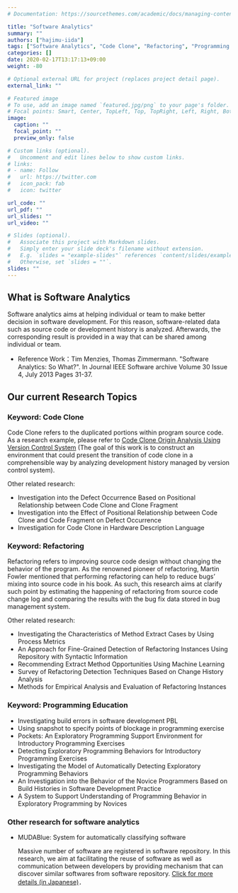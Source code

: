 ```yaml
---
# Documentation: https://sourcethemes.com/academic/docs/managing-content/

title: "Software Analytics"
summary: ""
authors: ["hajimu-iida"]
tags: ["Software Analytics", "Code Clone", "Refactoring", "Programming Education", "Software Test"]
categories: []
date: 2020-02-17T13:17:13+09:00
weight: -80

# Optional external URL for project (replaces project detail page).
external_link: ""

# Featured image
# To use, add an image named `featured.jpg/png` to your page's folder.
# Focal points: Smart, Center, TopLeft, Top, TopRight, Left, Right, BottomLeft, Bottom, BottomRight.
image:
  caption: ""
  focal_point: ""
  preview_only: false

# Custom links (optional).
#   Uncomment and edit lines below to show custom links.
# links:
# - name: Follow
#   url: https://twitter.com
#   icon_pack: fab
#   icon: twitter

url_code: ""
url_pdf: ""
url_slides: ""
url_video: ""

# Slides (optional).
#   Associate this project with Markdown slides.
#   Simply enter your slide deck's filename without extension.
#   E.g. `slides = "example-slides"` references `content/slides/example-slides.md`.
#   Otherwise, set `slides = ""`.
slides: ""
---
```


## What is Software Analytics

Software analytics aims at helping individual or team to make better decision
in software development. For this reason, software-related data such as source
code or development history is analyzed. Afterwards, the corresponding result
is provided in a way that can be shared among individual or team.

- Reference Work：Tim Menzies, Thomas Zimmermann. "Software Analytics: So
  What?". In Journal IEEE Software archive Volume 30 Issue 4, July 2013 Pages
  31-37.

## Our current Research Topics

### Keyword: Code Clone

Code Clone refers to the duplicated portions within program source code. As a
research example, please refer to [Code Clone Origin Analysis Using Version
Control System](/project/code-clone-history) (The goal of this work is to
construct an environment that could present the transition of code clone in a
comprehensible way by analyzing development history managed by version control
system).

Other related research:

- Investigation into the Defect Occurrence Based on Positional Relationship
  between Code Clone and Clone Fragment
- Investigation into the Effect of Positional Relationship between Code Clone
  and Code Fragment on Defect Occurrence
- Investigation for Code Clone in Hardware Description Language

### Keyword: Refactoring

Refactoring refers to improving source code design without changing the
behavior of the program. As the renowned pioneer of refactoring, Martin Fowler
mentioned that performing refactoring can help to reduce bugs’ mixing into
source code in his book. As such, this research aims at clarify such point by
estimating the happening of refactoring from source code change log and
comparing the results with the bug fix data stored in bug management system.

Other related research:

- Investigating the Characteristics of  Method Extract Cases by Using Process
  Metrics
- An Approach for Fine-Grained Detection of Refactoring Instances Using
  Repository with Syntactic Information
- Recommending Extract Method Opportunities Using Machine Learning
- Survey of Refactoring Detection Techniques Based on Change History Analysis
- Methods for Empirical Analysis and Evaluation of Refactoring Instances

### Keyword: Programming Education


- Investigating build errors in software development PBL
- Using snapshot to specify points of blockage in programming exercise
- Pockets: An Exploratory Programming Support Environment for Introductory
  Programming Exercises
- Detecting Exploratory Programming Behaviors for Introductory Programming
  Exercises
- Investigating the Model of Automatically Detecting Exploratory Programming
  Behaviors
- An Investigation into the Behavior of the Novice Programmers Based on Build
  Histories in Software Development Practice
- A System to Support Understanding of  Programming Behavior in Exploratory
  Programming by Novices

### Other research for software analytics

- MUDABlue: System for automatically classifying software

  Massive number of software are registered in software repository. In this
  research, we aim at facilitating the reuse of software as well as
  communication between developers by providing mechanism that can discover
  similar softwares from software repository. [Click for more details (in
  Japanese)](/project/muda-blue)．
